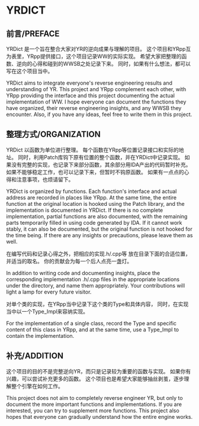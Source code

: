 ﻿# YRDICT

## 前言/PREFACE

YRDict 是一个旨在整合大家对YR的逆向成果与理解的项目。
这个项目和YRpp互为表里，YRpp提供接口，这个项目记录WW的实际实现。
希望大家把整理的函数、逆向的心得和碰到的WWSB之处记录下来。
同时，如果有什么想法，都可以写在这个项目当中。

YRDict aims to integrate everyone's reverse engineering results and understanding of YR.
This project and YRpp complement each other, 
with YRpp providing the interface and this project documenting the actual implementation of WW.
I hope everyone can document the functions they have organized, 
their reverse engineering insights, and any WWSB they encounter.
Also, if you have any ideas, feel free to write them in this project.

## 整理方式/ORGANIZATION

YRDict 以函数为单位进行整理。
每个函数在YRpp等位置记录接口和实际的地址。
同时，利用Patch库钩下原有位置的整个函数，并在YRDict中记录实现。
如果没有完整的实现，也记录下来部分函数，其余部分用IDA产出的代码暂时补充。
如果不能够稳定工作，也可以记录下来，但暂时不钩原函数。
如果有一点点的心得和注意事项，也烦请留下。

YRDict is organized by functions.
Each function's interface and actual address are recorded in places like YRpp.
At the same time, the entire function at the original location is hooked using the Patch library,
and the implementation is documented in YRDict.
If there is no complete implementation,
partial functions are also documented, 
with the remaining parts temporarily filled in using code generated by IDA.
If it cannot work stably, it can also be documented,
but the original function is not hooked for the time being.
If there are any insights or precautions, please leave them as well.

在编写代码和记录心得之外，把相应的实现.h/.cpp等
放在目录下面的合适位置，并适当的取名。
你的贡献会为每一个后人点亮一盏灯。

In addition to writing code and documenting insights,
place the corresponding implementation .h/.cpp files in the appropriate locations under the directory,
and name them appropriately.
Your contributions will light a lamp for every future visitor.

对单个类的实现，在YRpp当中记录下这个类的Type和具体内容，
同时，在实现当中以一个Type_Impl来容纳实现。

For the implementation of a single class,
record the Type and specific content of this class in YRpp,
and at the same time, use a Type_Impl to contain the implementation.

## 补充/ADDITION

这个项目的目的不是完整逆向YR，而只是记录较为重要的函数与实现。
如果你有兴趣，可以尝试补充更多的函数。
这个项目也是希望大家能够抽丝剥茧，逐步理解整个引擎在如何工作。

This project does not aim to completely reverse engineer YR,
but only to document the more important functions and implementations.
If you are interested, you can try to supplement more functions.
This project also hopes that 
everyone can gradually understand how the entire engine works.
